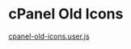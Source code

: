 # cPanel Old Icons

[cpanel-old-icons.user.js](https://raw.githubusercontent.com/simkoG/cpanel-old/main/cpanel-old-icons.user.js)
